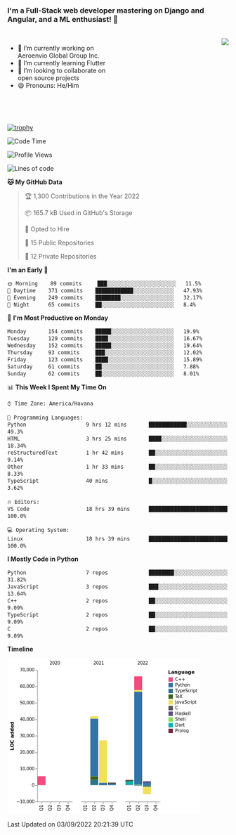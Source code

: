 ### I'm a Full-Stack web developer mastering on Django and Angular, and a ML enthusiast!  👋

<br/>

<img align="right" height="250"  src="https://media1.giphy.com/media/qgQUggAC3Pfv687qPC/giphy.gif?cid=ecf05e470ttfxgsj072btembitu1zn4ti3t3cdyg4jo5b3by&rid=giphy.gif&ct=g" />

 <div style="width:50%">
    <ul>
      <li>🔭 I’m currently working on Aeroenvio Global Group Inc.</li>
      <li>🌱 I’m currently learning Flutter</li>
      <li>👯 I’m looking to collaborate on open source projects</li>
      <li>😄 Pronouns: He/Him</li>
<!--       <li>⚡ Fun fact: I started my first professional project for a company as web dev without knowing any JS </li> -->
    </ul>
  </div>
  
<br/><br/><br/>

[![trophy](https://github-profile-trophy.vercel.app/?username=dfg-98&row=3&column=3&theme=monokai)](https://github.com/ryo-ma/github-profile-trophy)


<!--START_SECTION:waka-->
![Code Time](http://img.shields.io/badge/Code%20Time-433%20hrs%2046%20mins-blue)

![Profile Views](http://img.shields.io/badge/Profile%20Views-0-blue)

![Lines of code](https://img.shields.io/badge/From%20Hello%20World%20I%27ve%20Written-142%20Thousand%20lines%20of%20code-blue)

**🐱 My GitHub Data** 

> 🏆 1,300 Contributions in the Year 2022
 > 
> 📦 165.7 kB Used in GitHub's Storage 
 > 
> 💼 Opted to Hire
 > 
> 📜 15 Public Repositories 
 > 
> 🔑 12 Private Repositories  
 > 
**I'm an Early 🐤** 

```text
🌞 Morning    89 commits     ███░░░░░░░░░░░░░░░░░░░░░░   11.5% 
🌆 Daytime    371 commits    ████████████░░░░░░░░░░░░░   47.93% 
🌃 Evening    249 commits    ████████░░░░░░░░░░░░░░░░░   32.17% 
🌙 Night      65 commits     ██░░░░░░░░░░░░░░░░░░░░░░░   8.4%

```
📅 **I'm Most Productive on Monday** 

```text
Monday       154 commits    █████░░░░░░░░░░░░░░░░░░░░   19.9% 
Tuesday      129 commits    ████░░░░░░░░░░░░░░░░░░░░░   16.67% 
Wednesday    152 commits    █████░░░░░░░░░░░░░░░░░░░░   19.64% 
Thursday     93 commits     ███░░░░░░░░░░░░░░░░░░░░░░   12.02% 
Friday       123 commits    ████░░░░░░░░░░░░░░░░░░░░░   15.89% 
Saturday     61 commits     ██░░░░░░░░░░░░░░░░░░░░░░░   7.88% 
Sunday       62 commits     ██░░░░░░░░░░░░░░░░░░░░░░░   8.01%

```


📊 **This Week I Spent My Time On** 

```text
⌚︎ Time Zone: America/Havana

💬 Programming Languages: 
Python                   9 hrs 12 mins       ████████████░░░░░░░░░░░░░   49.3% 
HTML                     3 hrs 25 mins       ████░░░░░░░░░░░░░░░░░░░░░   18.34% 
reStructuredText         1 hr 42 mins        ██░░░░░░░░░░░░░░░░░░░░░░░   9.14% 
Other                    1 hr 33 mins        ██░░░░░░░░░░░░░░░░░░░░░░░   8.33% 
TypeScript               40 mins             █░░░░░░░░░░░░░░░░░░░░░░░░   3.62%

🔥 Editors: 
VS Code                  18 hrs 39 mins      █████████████████████████   100.0%

💻 Operating System: 
Linux                    18 hrs 39 mins      █████████████████████████   100.0%

```

**I Mostly Code in Python** 

```text
Python                   7 repos             ████████░░░░░░░░░░░░░░░░░   31.82% 
JavaScript               3 repos             ███░░░░░░░░░░░░░░░░░░░░░░   13.64% 
C++                      2 repos             ██░░░░░░░░░░░░░░░░░░░░░░░   9.09% 
TypeScript               2 repos             ██░░░░░░░░░░░░░░░░░░░░░░░   9.09% 
C                        2 repos             ██░░░░░░░░░░░░░░░░░░░░░░░   9.09%

```


**Timeline**

![Chart not found](https://raw.githubusercontent.com/dfg-98/dfg-98/main/charts/bar_graph.png) 


 Last Updated on 03/09/2022 20:21:39 UTC
<!--END_SECTION:waka-->
